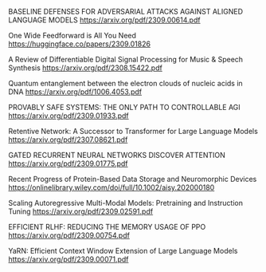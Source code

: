
BASELINE DEFENSES FOR ADVERSARIAL ATTACKS AGAINST ALIGNED LANGUAGE MODELS
https://arxiv.org/pdf/2309.00614.pdf

One Wide Feedforward is All You Need
https://huggingface.co/papers/2309.01826

A Review of Differentiable Digital Signal Processing for Music & Speech Synthesis
https://arxiv.org/pdf/2308.15422.pdf

Quantum entanglement between the electron clouds of nucleic acids in DNA
https://arxiv.org/pdf/1006.4053.pdf

PROVABLY SAFE SYSTEMS: THE ONLY PATH TO CONTROLLABLE AGI
https://arxiv.org/pdf/2309.01933.pdf

Retentive Network: A Successor to Transformer for Large Language Models
https://arxiv.org/pdf/2307.08621.pdf

GATED RECURRENT NEURAL NETWORKS DISCOVER ATTENTION
https://arxiv.org/pdf/2309.01775.pdf

Recent Progress of Protein-Based Data Storage and Neuromorphic Devices
https://onlinelibrary.wiley.com/doi/full/10.1002/aisy.202000180

Scaling Autoregressive Multi-Modal Models: Pretraining and Instruction Tuning
https://arxiv.org/pdf/2309.02591.pdf

EFFICIENT RLHF: REDUCING THE MEMORY USAGE OF PPO
https://arxiv.org/pdf/2309.00754.pdf

YaRN: Efficient Context Window Extension of Large Language Models
https://arxiv.org/pdf/2309.00071.pdf